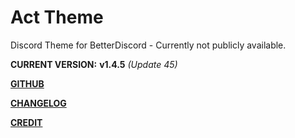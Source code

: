 # Act Theme

Discord Theme for BetterDiscord - Currently not publicly available.

__CURRENT VERSION:__ **v1.4.5** *(Update 45)*

**[GITHUB](https://github.com/Actarr/Act/)**

**[CHANGELOG](https://actarr.github.io/Act/text/changelog.txt)**

**[CREDIT](https://actarr.github.io/Act/text/credit.txt)**
